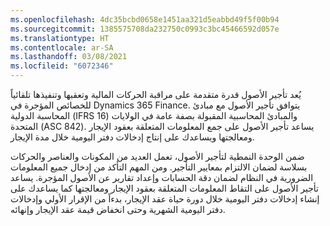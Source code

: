 ```yaml
---
ms.openlocfilehash: 4dc35bcbd0658e1451aa321d5eabbd49f5f00b94
ms.sourcegitcommit: 1385575708da232750c0993c3bc45466592d057e
ms.translationtype: HT
ms.contentlocale: ar-SA
ms.lasthandoff: 03/08/2021
ms.locfileid: "6072346"
---
```

يُعد تأجير الأصول قدرة متقدمة على مراقبة الحركات المالية وتعقبها وتنفيذها تلقائياً للخصائص المؤجرة في Dynamics 365 Finance. يتوافق تأجير الأصول مع مبادئ المحاسبة الدولية (IFRS 16) والمبادئ المحاسبية المقبولة بصفة عامة في الولايات المتحدة (ASC 842). يساعد تأجير الأصول على جمع المعلومات المتعلقة بعقود الإيجار ومعالجتها ويساعدك على إنتاج إدخالات دفتر اليومية خلال مدة الإيجار.

ضمن الوحدة النمطية لتأجير الأصول، تعمل العديد من المكونات والعناصر والحركات بسلاسة لضمان الالتزام بمعايير التأجير. ومن المهم التأكد من إدخال جميع المعلومات الضرورية في النظام لضمان دقة الحسابات وإعداد تقارير عن الأصول المؤجرة. يساعد تأجير الأصول على التقاط المعلومات المتعلقة بعقود الإيجار ومعالجتها كما يساعدك على إنشاء إدخالات دفتر اليومية خلال دورة حياة عقد الإيجار، بدءاً من الإقرار الأولي وإدخالات دفتر اليومية الشهرية وحتى انخفاض قيمة عقد الإيجار وإنهائه.

